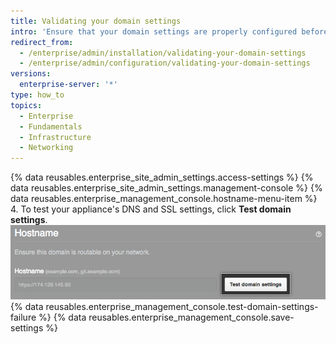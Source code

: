 ```yaml
---
title: Validating your domain settings
intro: 'Ensure that your domain settings are properly configured before booting up {% data variables.product.product_location %} for the first time.'
redirect_from:
  - /enterprise/admin/installation/validating-your-domain-settings
  - /enterprise/admin/configuration/validating-your-domain-settings
versions:
  enterprise-server: '*'
type: how_to
topics:
  - Enterprise
  - Fundamentals
  - Infrastructure
  - Networking
---
```


{% data reusables.enterprise_site_admin_settings.access-settings %}
{% data reusables.enterprise_site_admin_settings.management-console %}
{% data reusables.enterprise_management_console.hostname-menu-item %}
4. To test your appliance's DNS and SSL settings, click **Test domain settings**. ![Test domain settings button](/assets/images/enterprise/management-console/test-domain-settings.png)
{% data reusables.enterprise_management_console.test-domain-settings-failure %}
{% data reusables.enterprise_management_console.save-settings %}
